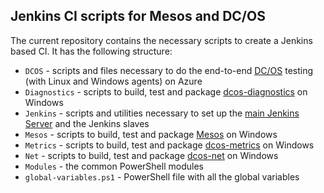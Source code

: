 ## Jenkins CI scripts for Mesos and DC/OS

The current repository contains the necessary scripts to create a Jenkins based CI. It has the following structure:

* `DCOS` - scripts and files necessary to do the end-to-end [DC/OS](https://dcos.io/) testing (with Linux and Windows agents) on Azure
* `Diagnostics` - scripts to build, test and package [dcos-diagnostics](https://github.com/dcos/dcos-diagnostics) on Windows
* `Jenkins` - scripts and utilities necessary to set up the [main Jenkins Server](https://mesos-jenkins.westus2.cloudapp.azure.com/) and the Jenkins slaves
* `Mesos` - scripts to build, test and package [Mesos](https://github.com/apache/Mesos) on Windows
* `Metrics` - scripts to build, test and package [dcos-metrics](https://github.com/dcos/dcos-metrics) on Windows
* `Net` - scripts to build, test and package [dcos-net](https://github.com/dcos/dcos-net) on Windows
* `Modules` - the common PowerShell modules
* `global-variables.ps1` - PowerShell file with all the global variables

